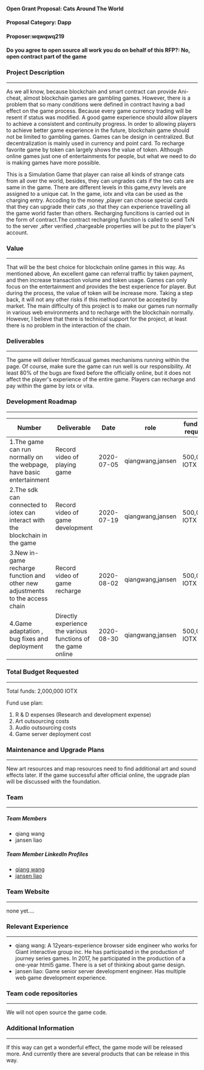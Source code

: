 #### Open Grant Proposal: Cats Around The World
#### Proposal Category: Dapp
#### Proposer:wqwqwq219
#### Do you agree to open source all work you do on behalf of this RFP?: No, open contract part of the game

### Project Description
---
As we all know, because blockchain and smart contract can provide Ani-cheat, almost blockchain games are gambling games. However, there is a problem that so many conditions were defined in contract having a bad effect on the game process. Because every game currency trading will be resent if status was modified. A good game experience should allow players to achieve a consistent and continuity progress. In order to allowing players to achieve better game experience in the future, blockchain game should not be limited to gambling games.
Games can be design in centralized. But decentralization is mainly used in currency and point card. To recharge favorite game by token can largely shows the value of token. Although online games just one of entertainments for people, but what we need to do is making games have more possible.

This is a Simulation Game that player can raise all kinds of strange cats from all over the world, besides, they can ungrades cats if the two cats are same in the game. There are different levels in this game,evry levels are assigned to a unique cat.
In the game, iotx and vita can be used as the charging entry. Accoding to the money ,player can choose special cards that they can upgrade their  cats ,so that they can experience travelling all the game world faster than others.
Recharging funcitions is carried out in the form of contract.The contract recharging function is called to send TxN to the server ,after verified ,chargeable properties will be put to the player's account.

### Value
---
That will be the best choice for blockchain online games in this way. As mentioned above,
An excellent game can referral traffic by taken payment, and then increase transaction volume and token usage. Games can only focus on the entertainment and provides the best experience for player. But during the process, the value of token will be increase more. 
Taking a step back, it will not any other risks if this method cannot be accepted by market.
The main difficulty of this project is to make our games run normally in various web environments and to recharge with the blockchain normally. However, I believe that there is technical support for the project, at least there is no problem in the interaction of the chain.

### Deliverables
---
The game will deliver html5casual games mechanisms running within the page. Of course, make sure the game can run well is our responsibility. At least 80% of the bugs are fixed before the officially online, but it does not affect the player's experience of the entire game. Players can recharge and pay within the game by iotx or vita.

### Development Roadmap
---
| Number | Deliverable | Date | role | funding require |
| ------------- | ------------- | ------------- | ----------- | ---------- |
| 1.The game can run normally on the webpage, have basic entertainment | Record video of playing game | 2020-07-05 | qiangwang,jansen  | 500,000 IOTX |
| 2.The sdk can connected to iotex can interact with the blockchain in the game  | Record video of game development | 2020-07-19 | qiangwang,jansen  | 500,000 IOTX |
| 3.New in-game recharge function and other new adjustments to the access chain  | Record video of game recharge | 2020-08-02 | qiangwang,jansen  | 500,000 IOTX |
| 4.Game adaptation , bug fixes and deployment  | Directly experience the various functions of the game online | 2020-08-30 | qiangwang,jansen  | 500,000 IOTX |

### Total Budget Requested
---
Total funds: 2,000,000 IOTX

Fund use plan:
1. R & D expenses	(Research and development expense)
2. Art outsourcing costs
3. Audio outsourcing costs
4. Game server deployment cost

### Maintenance and Upgrade Plans
---
New art resources and map resources need to find additional art and sound effects later. If the game successful after official online, the upgrade plan will be discussed with the foundation.

### Team
---
##### Team Members
* qiang wang
* jansen liao
##### Team Member LinkedIn Profiles
* [qiang wang](https://www.linkedin.com/in/%E5%BC%BA-%E7%8E%8B-420467146/)
* [jansen liao](https://www.linkedin.com/in/%E5%81%A5%E7%94%9F-%E5%BB%96-7754a3165/)

### Team Website
---
none yet....

### Relevant Experience
---
* qiang wang: A 12years-experience browser side engineer who works for Giant interactive group inc. He has participated in the production of journey series games. In 2017, he participated in the production of a one-year html5 game. There is a set of thinking about game design.
* jansen liao: Game senior server development engineer. Has multiple web game development experience.

### Team code repositories
---
We will not open source the game code.

### Additional Information
---
If this way can get a wonderful effect, the game mode will be released more. And currently there are several products that can be release in this way.
